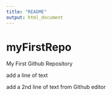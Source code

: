 ```yaml
---
title: "README"
output: html_document
---
```

# myFirstRepo
My First Github Repository

add a line of text

add a 2nd line of text from Github editor
